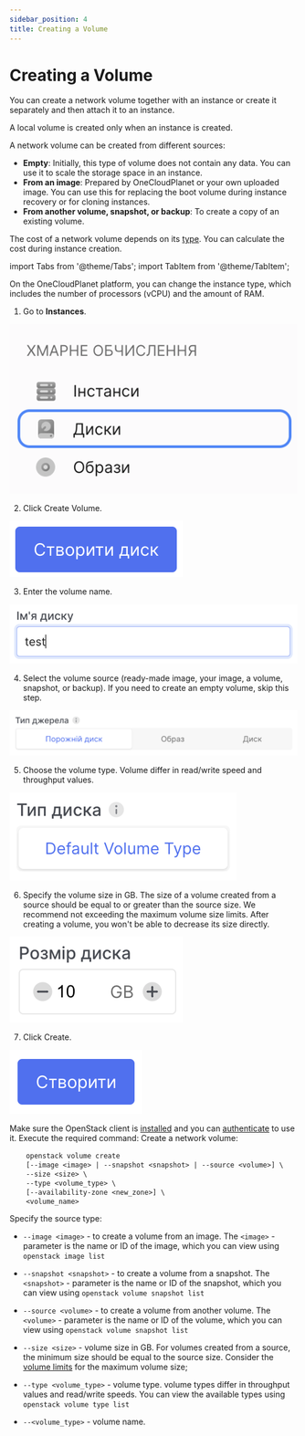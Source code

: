 ```yaml
---
sidebar_position: 4
title: Creating a Volume
---
```


# Creating a Volume

You can create a network volume together with an instance or create it separately and then attach it to an instance.

A local volume is created only when an instance is created.

A network volume can be created from different sources:

- **Empty**: Initially, this type of volume does not contain any data. You can use it to scale the storage space in an instance.
- **From an image**: Prepared by OneCloudPlanet or your own uploaded image. You can use this for replacing the boot volume during instance recovery or for cloning instances.
- **From another volume, snapshot, or backup**: To create a copy of an existing volume.

The cost of a network volume depends on its [type](#). You can calculate the cost during instance creation.

import Tabs from '@theme/Tabs';
import TabItem from '@theme/TabItem';

<Tabs>
 <TabItem value="personal-area" label="Personal Area" default>

On the OneCloudPlanet platform, you can change the instance type, which includes the number of processors (vCPU) and the amount of RAM.

1. Go to **Instances**.

![](../img/volumes/i-vol1-ua.svg)

2. Click Create Volume.

![](../img/volumes/i-vol2-ua.svg)

3. Enter the volume name.

![](../img/volumes/i-vol3-ua.svg)

4. Select the volume source (ready-made image, your image, a volume, snapshot, or backup). If you need to create an empty volume, skip this step.

![](../img/volumes/i-vol4-ua.svg)

5. Choose the volume type. Volume differ in read/write speed and throughput values.

![](../img/volumes/i-vol5-ua.svg)

6. Specify the volume size in GB. The size of a volume created from a source should be equal to or greater than the source size. We recommend not exceeding the maximum volume size limits. After creating a volume, you won't be able to decrease its size directly.

![](../img/volumes/i-vol6-ua.svg)

7. Click Create.

![](../img/volumes/i-vol7-ua.svg)

</TabItem>
<TabItem value="openstack" label="Openstack CLI">

Make sure the OpenStack client is [installed](#) and you can [authenticate](#) to use it.
Execute the required command:
Create a network volume:

```
    openstack volume create
    [--image <image> | --snapshot <snapshot> | --source <volume>] \
    --size <size> \
    --type <volume_type> \
    [--availability-zone <new_zone>] \
    <volume_name>
```

Specify the source type:

- `--image <image>` - to create a volume from an image. The `<image>` - parameter is the name or ID of the image, which you can view using `openstack image list`
- `--snapshot <snapshot>` - to create a volume from a snapshot. The `<snapshot>` - parameter is the name or ID of the snapshot, which you can view using `openstack volume snapshot list`
- `--source <volume>` - to create a volume from another volume. The `<volume>` - parameter is the name or ID of the volume, which you can view using `openstack volume snapshot list`

- `--size <size>` - volume size in GB. For volumes created from a source, the minimum size should be equal to the source size. Consider the [volume limits](/ua/control-panel/cloud-platform/volumes/volume-type#ліміти) for the maximum volume size;
- `--type <volume_type>` - volume type. volume types differ in throughput values and read/write speeds. You can view the available types using `openstack volume type list`
- `--<volume_type>` - volume name.

</TabItem> 
</Tabs>